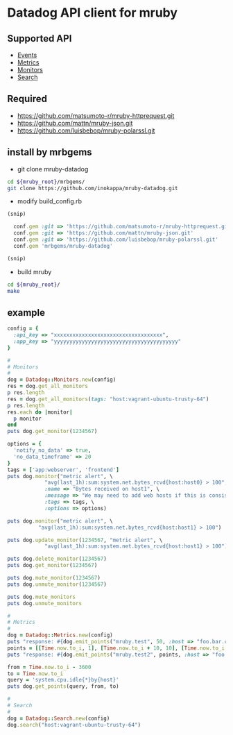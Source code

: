# Datadog API client for mruby

## Supported API

- [Events](http://docs.datadoghq.com/ja/api/?lang=console#events)
- [Metrics](http://docs.datadoghq.com/ja/api/?lang=console#metrics)
- [Monitors](http://docs.datadoghq.com/ja/api/?lang=console#monitors)
- [Search](http://docs.datadoghq.com/ja/api/?lang=console#search)

## Required

- https://github.com/matsumoto-r/mruby-httprequest.git
- https://github.com/mattn/mruby-json.git
- https://github.com/luisbebop/mruby-polarssl.git

## install by mrbgems

- git clone mruby-datadog

```sh
cd ${mruby_root}/mrbgems/
git clone https://github.com/inokappa/mruby-datadog.git
```

- modify build_config.rb

```ruby
(snip)

  conf.gem :git => 'https://github.com/matsumoto-r/mruby-httprequest.git'
  conf.gem :git => 'https://github.com/mattn/mruby-json.git'
  conf.gem :git => 'https://github.com/luisbebop/mruby-polarssl.git'
  conf.gem 'mrbgems/mruby-datadog'

(snip)
```

- build mruby

```sh
cd ${mruby_root}/
make
```

## example

```ruby
config = {
  :api_key => "xxxxxxxxxxxxxxxxxxxxxxxxxxxxxxxxxxx",
  :app_key => "yyyyyyyyyyyyyyyyyyyyyyyyyyyyyyyyyyyyyyyy"
}

#
# Monitors
#
dog = Datadog::Monitors.new(config)
res = dog.get_all_monitors
p res.length
res = dog.get_all_monitors(tags: "host:vagrant-ubuntu-trusty-64")
p res.length
res.each do |monitor|
  p monitor
end
puts dog.get_monitor(1234567)

options = {
  'notify_no_data' => true,
  'no_data_timeframe' => 20
}
tags = ['app:webserver', 'frontend']
puts dog.monitor("metric alert", \
            "avg(last_1h):sum:system.net.bytes_rcvd{host:host0} > 100", \
            :name => "Bytes received on host1", \
            :message => "We may need to add web hosts if this is consistently high.", \
            :tags => tags, \
            :options => options)

puts dog.monitor("metric alert", \
          "avg(last_1h):sum:system.net.bytes_rcvd{host:host1} > 100")

puts dog.update_monitor(1234567, "metric alert", \
            "avg(last_1h):sum:system.net.bytes_rcvd{host:host1} > 100")

puts dog.delete_monitor(1234567)
puts dog.get_monitor(1234567)

puts dog.mute_monitor(1234567)
puts dog.unmute_monitor(1234567)

puts dog.mute_monitors
puts dog.unmute_monitors

#
# Metrics
#
dog = Datadog::Metrics.new(config)
puts "response: #{dog.emit_points("mruby.test", 50, :host => "foo.bar.com")}"
points = [[Time.now.to_i, 1], [Time.now.to_i + 10, 10], [Time.now.to_i + 20, 20]]
puts "response: #{dog.emit_points("mruby.test2", points, :host => "foo.bar.com")}"

from = Time.now.to_i - 3600
to = Time.now.to_i
query = 'system.cpu.idle{*}by{host}'
puts dog.get_points(query, from, to)

#
# Search
#
dog = Datadog::Search.new(config)
dog.search("host:vagrant-ubuntu-trusty-64")
```

